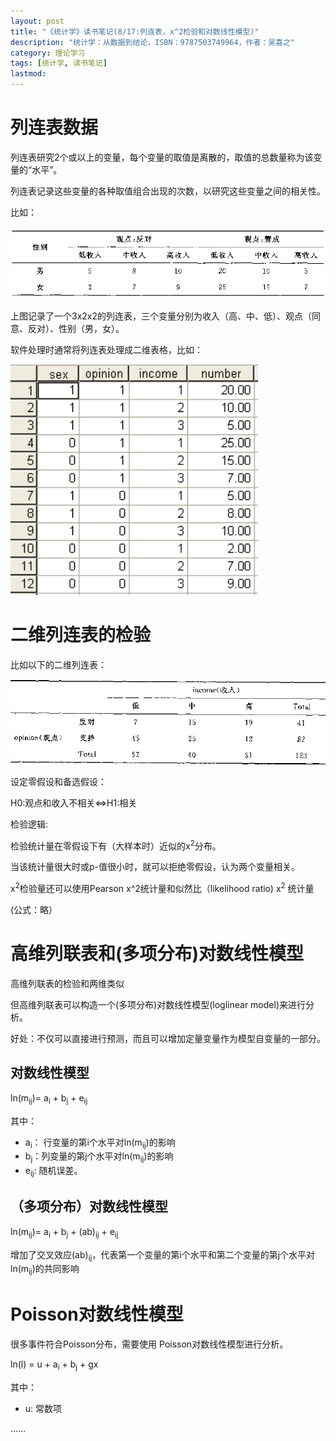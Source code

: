 ```yaml
---
layout: post
title: "《统计学》读书笔记(8/17:列连表，x^2检验和对数线性模型)"
description: "统计学：从数据到结论，ISBN：9787503749964，作者：吴喜之"
category: 理论学习
tags: [统计学, 读书笔记]
lastmod: 
---
```

# 列连表数据

列连表研究2个或以上的变量，每个变量的取值是离散的，取值的总数量称为该变量的“水平”。

列连表记录这些变量的各种取值组合出现的次数，以研究这些变量之间的相关性。

比如：

![sample-contingency-table](/images/2013/statistics_intro/sample-contingency-table.png)

上图记录了一个3x2x2的列连表，三个变量分别为收入（高、中、低）、观点（同意、反对）、性别（男，女）。

软件处理时通常将列连表处理成二维表格，比如：


![sample-contingency-table1](/images/2013/statistics_intro/sample-contingency-table1.png)

# 二维列连表的检验

比如以下的二维列连表：


![sample-contingency-table2](/images/2013/statistics_intro/sample-contingency-table2.png)

设定零假设和备选假设：

H0:观点和收入不相关<=>H1:相关

检验逻辑:

检验统计量在零假设下有（大样本时）近似的x<sup>2</sup>分布。

当该统计量很大时或p-值很小时，就可以拒绝零假设，认为两个变量相关。


x<sup>2</sup>检验量还可以使用Pearson x^2统计量和似然比（likelihood ratio) x<sup>2</sup> 统计量

(公式：略）

# 高维列联表和(多项分布)对数线性模型

高维列联表的检验和两维类似

但高维列联表可以构造一个(多项分布)对数线性模型(loglinear model)来进行分析。

好处：不仅可以直接进行预测，而且可以增加定量变量作为模型自变量的一部分。

## 对数线性模型

ln(m<sub>ij</sub>)= a<sub>i</sub> + b<sub>j</sub> + e<sub>ij</sub>

其中：

- a<sub>i</sub>： 行变量的第i个水平对ln(m<sub>ij</sub>)的影响
- b<sub>j</sub>：列变量的第j个水平对ln(m<sub>ij</sub>)的影响
- e<sub>ij</sub>: 随机误差。 

## （多项分布）对数线性模型


ln(m<sub>ij</sub>)= a<sub>i</sub> + b<sub>j</sub> + (ab)<sub>ij</sub> + e<sub>ij</sub>

增加了交叉效应(ab)<sub>ij</sub>，代表第一个变量的第i个水平和第二个变量的第j个水平对ln(m<sub>ij</sub>)的共同影响

# Poisson对数线性模型

很多事件符合Poisson分布，需要使用 Poisson对数线性模型进行分析。

ln(l) = u + a<sub>i</sub> + b<sub>j</sub> + gx

其中：

- u: 常数项

……


